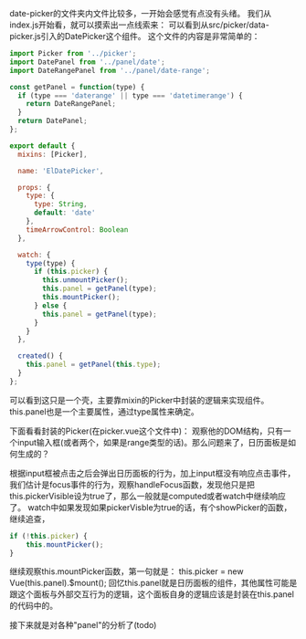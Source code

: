 date-picker的文件夹内文件比较多，一开始会感觉有点没有头绪。
我们从index.js开始看，就可以摸索出一点线索来：
可以看到从src/picker/data-picker.js引入的DatePicker这个组件。
这个文件的内容是非常简单的：
```js
import Picker from '../picker';
import DatePanel from '../panel/date';
import DateRangePanel from '../panel/date-range';

const getPanel = function(type) {
  if (type === 'daterange' || type === 'datetimerange') {
    return DateRangePanel;
  }
  return DatePanel;
};

export default {
  mixins: [Picker],

  name: 'ElDatePicker',

  props: {
    type: {
      type: String,
      default: 'date'
    },
    timeArrowControl: Boolean
  },

  watch: {
    type(type) {
      if (this.picker) {
        this.unmountPicker();
        this.panel = getPanel(type);
        this.mountPicker();
      } else {
        this.panel = getPanel(type);
      }
    }
  },

  created() {
    this.panel = getPanel(this.type);
  }
};
```
可以看到这只是一个壳，主要靠mixin的Picker中封装的逻辑来实现组件。
this.panel也是一个主要属性，通过type属性来确定。

下面看看封装的Picker(在picker.vue这个文件中)：
观察他的DOM结构，只有一个input输入框(或者两个，如果是range类型的话)。那么问题来了，日历面板是如何生成的？

根据input框被点击之后会弹出日历面板的行为，加上input框没有响应点击事件，我们估计是focus事件的行为，观察handleFocus函数，发现他只是把this.pickerVisible设为true了，那么一般就是computed或者watch中继续响应了。
watch中如果发现如果pickerVisble为true的话，有个showPicker的函数，继续追查，
```js
if (!this.picker) {
    this.mountPicker();
}
```
继续观察this.mountPicker函数，第一句就是：
this.picker = new Vue(this.panel).$mount();
回忆this.panel就是日历面板的组件，其他属性可能是跟这个面板与外部交互行为的逻辑，这个面板自身的逻辑应该是封装在this.panel的代码中的。

接下来就是对各种"panel"的分析了(todo)